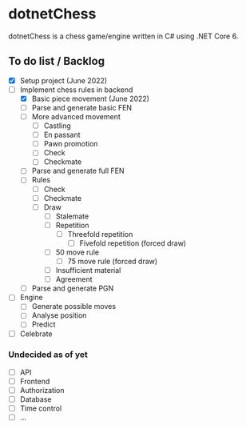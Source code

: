 # dotnetChess
dotnetChess is a chess game/engine written in C# using .NET Core 6.

## To do list / Backlog
- [x] Setup project (June 2022)
- [ ] Implement chess rules in backend
  - [x] Basic piece movement (June 2022)
  - [ ] Parse and generate basic FEN
  - [ ] More advanced movement
    - [ ] Castling
    - [ ] En passant
    - [ ] Pawn promotion
    - [ ] Check
    - [ ] Checkmate
  - [ ] Parse and generate full FEN
  - [ ] Rules
    - [ ] Check
    - [ ] Checkmate
    - [ ] Draw
      - [ ] Stalemate
      - [ ] Repetition
        - [ ] Threefold repetition
          - [ ] Fivefold repetition (forced draw)
      - [ ] 50 move rule
        - [ ] 75 move rule (forced draw)
      - [ ] Insufficient material
      - [ ] Agreement
  - [ ] Parse and generate PGN
- [ ] Engine
  - [ ] Generate possible moves
  - [ ] Analyse position
  - [ ] Predict 
- [ ] Celebrate

### Undecided as of yet
- [ ] API
- [ ] Frontend
- [ ] Authorization
- [ ] Database
- [ ] Time control
- [ ] ...
